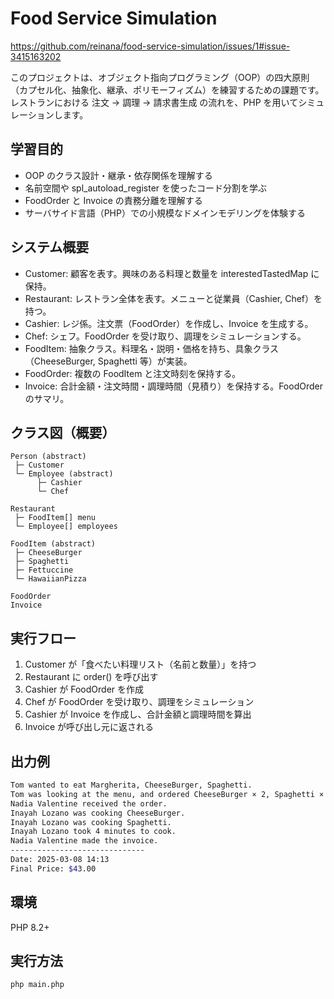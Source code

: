# Food Service Simulation
https://github.com/reinana/food-service-simulation/issues/1#issue-3415163202

このプロジェクトは、オブジェクト指向プログラミング（OOP）の四大原則
（カプセル化、抽象化、継承、ポリモーフィズム）を練習するための課題です。
レストランにおける 注文 → 調理 → 請求書生成 の流れを、PHP を用いてシミュレーションします。

## 学習目的

- OOP のクラス設計・継承・依存関係を理解する
- 名前空間や spl_autoload_register を使ったコード分割を学ぶ
- FoodOrder と Invoice の責務分離を理解する
- サーバサイド言語（PHP）での小規模なドメインモデリングを体験する

## システム概要

- Customer: 顧客を表す。興味のある料理と数量を interestedTastedMap に保持。
- Restaurant: レストラン全体を表す。メニューと従業員（Cashier, Chef）を持つ。
- Cashier: レジ係。注文票（FoodOrder）を作成し、Invoice を生成する。
- Chef: シェフ。FoodOrder を受け取り、調理をシミュレーションする。
- FoodItem: 抽象クラス。料理名・説明・価格を持ち、具象クラス（CheeseBurger, Spaghetti 等）が実装。
- FoodOrder: 複数の FoodItem と注文時刻を保持する。
- Invoice: 合計金額・注文時間・調理時間（見積り）を保持する。FoodOrder のサマリ。

## クラス図（概要）
```
Person (abstract)
 ├─ Customer
 └─ Employee (abstract)
      ├─ Cashier
      └─ Chef

Restaurant
 ├─ FoodItem[] menu
 └─ Employee[] employees

FoodItem (abstract)
 ├─ CheeseBurger
 ├─ Spaghetti
 ├─ Fettuccine
 └─ HawaiianPizza

FoodOrder
Invoice
```
## 実行フロー

1. Customer が「食べたい料理リスト（名前と数量）」を持つ
2. Restaurant に order() を呼び出す
3. Cashier が FoodOrder を作成
4. Chef が FoodOrder を受け取り、調理をシミュレーション
5. Cashier が Invoice を作成し、合計金額と調理時間を算出
6. Invoice が呼び出し元に返される

## 出力例
```bash
Tom wanted to eat Margherita, CheeseBurger, Spaghetti.
Tom was looking at the menu, and ordered CheeseBurger × 2, Spaghetti × 1.
Nadia Valentine received the order.
Inayah Lozano was cooking CheeseBurger.
Inayah Lozano was cooking Spaghetti.
Inayah Lozano took 4 minutes to cook.
Nadia Valentine made the invoice.
------------------------------
Date: 2025-03-08 14:13
Final Price: $43.00
```

## 環境

PHP 8.2+

## 実行方法
```bash
php main.php
```
